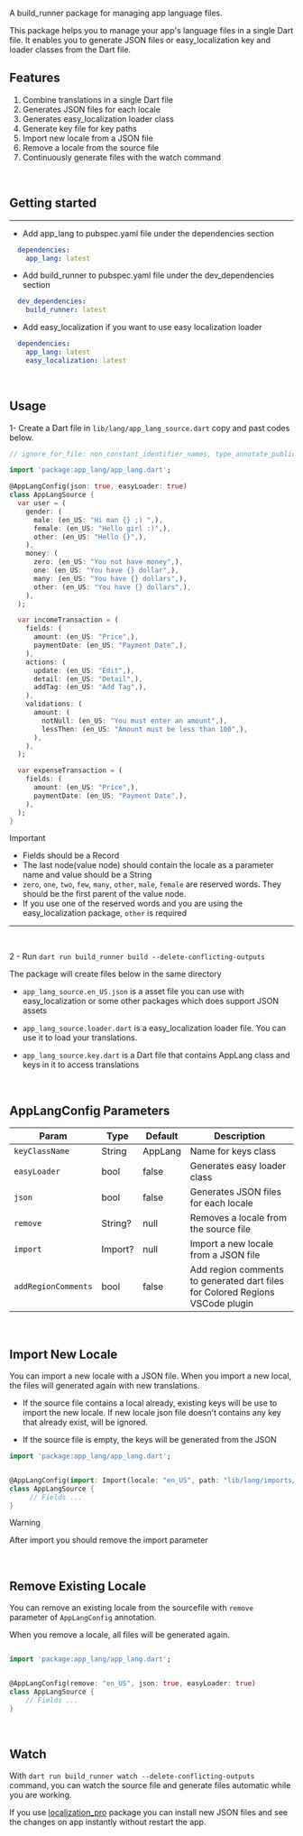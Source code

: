 
A build_runner package for managing app language files.

This package helps you to manage your app's language files in a single Dart file. It enables you to generate JSON files or easy_localization key and loader classes from the Dart file.

## Features
1. Combine translations in a single Dart file
2. Generates JSON files for each locale
3. Generates easy_localization loader class
4. Generate key file for key paths
5. Import new locale from a JSON file
6. Remove a locale from the source file
7. Continuously generate files with the watch command

<br /> 
 
## Getting started
****
- Add app_lang to pubspec.yaml file under the dependencies section

```yaml
  dependencies:   
    app_lang: latest
```

- Add build_runner to pubspec.yaml file under the dev_dependencies section

```yaml
  dev_dependencies:
    build_runner: latest

```

- Add easy_localization if you want to use easy localization loader
```yaml
  dependencies:
    app_lang: latest   
    easy_localization: latest
```

<br /> 
 
## Usage

1- Create a Dart file in `lib/lang/app_lang_source.dart` copy and past codes below.

```dart
// ignore_for_file: non_constant_identifier_names, type_annotate_public_apis

import 'package:app_lang/app_lang.dart';

@AppLangConfig(json: true, easyLoader: true)
class AppLangSource {
  var user = (
    gender: (
      male: (en_US: "Hi man {} ;) ",),
      female: (en_US: "Hello girl :)",),
      other: (en_US: "Hello {}",),
    ),
    money: (
      zero: (en_US: "You not have money",),
      one: (en_US: "You have {} dollar",),
      many: (en_US: "You have {} dollars",),
      other: (en_US: "You have {} dollars",),
    ),
  );

  var incomeTransaction = (
    fields: (
      amount: (en_US: "Price",),
      paymentDate: (en_US: "Payment Date",),
    ),
    actions: (
      update: (en_US: "Edit",),
      detail: (en_US: "Detail",),
      addTag: (en_US: "Add Tag",),
    ),
    validations: (
      amount: (
        notNull: (en_US: "You must enter an amount",),
        lessThen: (en_US: "Amount must be less than 100",),
      ),
    ),
  );

  var expenseTransaction = (
    fields: (
      amount: (en_US: "Price",),
      paymentDate: (en_US: "Payment Date",),
    ),
  );
}


```


> [!IMPORTANT]
> - Fields should be a Record
> - The last node(value node) should contain the locale as a parameter name and value should be a String
>- `zero`, `one`, `two`, `few`, `many`, `other`, `male`, `female` are reserved words. They should be the first parent of the value node.
>- If you use one of the reserved words and you are using the easy_localization package, `other` is required
****
<br />

2 - Run `dart run build_runner build --delete-conflicting-outputs `
  
The package will create files below in the same directory

- `app_lang_source.en_US.json` is a asset file you can use with easy_localization or some other packages which does support JSON assets

- `app_lang_source.loader.dart` is a easy_localization loader file. You can use it to load your translations.
  
- `app_lang_source.key.dart` is a Dart file that contains AppLang class and keys in it to access translations
  
<br />

## AppLangConfig Parameters
| Param | Type | Default | Description |
| -------------- | --------------| --------------| --------------|
| `keyClassName`  | String | AppLang |Name for keys class|
| `easyLoader` | bool     |false|Generates easy loader class|
| `json`    | bool    |false|Generates JSON files for each locale|
| `remove`    | String?   |null|Removes a locale from the source file|
| `import`    | Import?    |null|Import a new locale from a JSON file|
| `addRegionComments`    | bool| false   |Add region comments to generated dart files for Colored Regions VSCode plugin |

<br />

## Import New Locale
You can import a new locale with a JSON file. When you import a new local, the files will generated again with new translations. 

- If the source file contains a local already, existing keys will be use to import the new locale. If new locale json file doesn't contains any key that already exist, will be ignored.

- If the source file is empty, the keys will be generated from the JSON
  
```dart
import 'package:app_lang/app_lang.dart';


@AppLangConfig(import: Import(locale: "en_US", path: "lib/lang/imports/en_US.json",json: true, easyLoader: true,))
class AppLangSource {     
     // Fields ...    
}

```

> [!WARNING]
> After import you should remove the import parameter

<br />

## Remove Existing Locale
You can remove an existing locale from the sourcefile with `remove` parameter of `AppLangConfig` annotation.

When you remove a locale, all files will be generated again.

```dart

import 'package:app_lang/app_lang.dart';


@AppLangConfig(remove: "en_US", json: true, easyLoader: true)
class AppLangSource {
    // Fields ...
}

```

<br />

## Watch
With `dart run build_runner watch --delete-conflicting-outputs` command, you can watch the source file and generate files automatic while you are working.

If you use [localization_pro](https://pub.dev/packages/localization_pro) package you can install new JSON files and see the changes on app instantly without restart the app.
